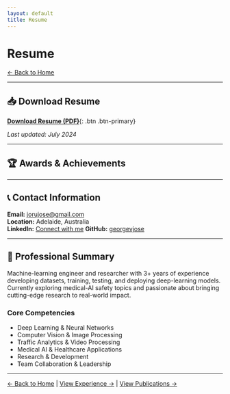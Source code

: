 ```yaml
---
layout: default
title: Resume
---
```


# Resume

[← Back to Home](/)

---

## 📥 Download Resume

[**Download Resume (PDF)**](George%20Jose%20Resume%20July.pdf){: .btn .btn-primary}

*Last updated: July 2024*

---

## 🏆 Awards & Achievements



---

## 📞 Contact Information

**Email:** [jorujose@gmail.com](mailto:jorujose@gmail.com)  
**Location:** Adelaide, Australia  
**LinkedIn:** [Connect with me](https://www.linkedin.com/in/george-v-jose-5bb726156/)
**GitHub:** [georgevjose](https://github.com/georgevjose)

---

## 💼 Professional Summary

Machine-learning engineer and researcher with 3+ years of experience developing datasets, training, testing, and deploying deep-learning models. Currently exploring medical-AI safety topics and passionate about bringing cutting-edge research to real-world impact.

### Core Competencies
- Deep Learning & Neural Networks
- Computer Vision & Image Processing  
- Traffic Analytics & Video Processing
- Medical AI & Healthcare Applications
- Research & Development
- Team Collaboration & Leadership

---

[← Back to Home](/) | [View Experience →](/experience) | [View Publications →](/publications)
